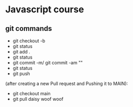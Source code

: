 # Javascript course

## git commands
* git checkout -b <branch name>
* git status
* git add .
* git status
* git commit -m/ git commit -am "<add a comment about what we did>"
* git status
* git push


(after creating a new Pull request and Pushing it to MAIN):
* git checkout main
* git pull
daisy woof woof 
